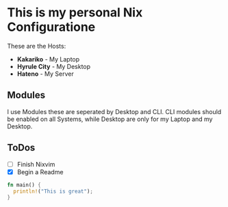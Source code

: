 # This is my personal Nix Configuratione
These are the Hosts:

- __Kakariko__ - My Laptop
- __Hyrule City__ - My Desktop
- __Hateno__ - My Server

## Modules
I use Modules these are seperated by Desktop and CLI. CLI modules should be enabled on all Systems, while Desktop are only for my Laptop and my Desktop.

## ToDos

- [ ] Finish Nixvim
- [x] Begin a Readme

```rust
fn main() {
  println!("This is great");
}
```
